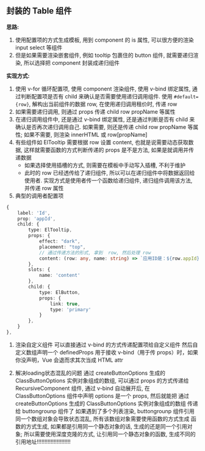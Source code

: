 ## 封装的 Table 组件

**思路:**
1. 使用配置项的方式生成模板, 用到 component 的 is 属性, 可以很方便的渲染 input select 等组件
2. 但是如果需要渲染嵌套组件, 例如 tooltip 包裹住的 button 组件, 就需要递归渲染, 所以选择把 component 封装成递归组件

**实现方式:**
1. 使用 v-for 循环配置项, 使用 component 渲染组件, 使用 v-bind 绑定属性, 通过判断配置项是否有 child 来确认是否需要使用递归调用组件. 使用 `#default={row}`, 解构出当前组件的数据 row, 在使用递归调用租价时, 传递 row
2. 如果需要递归调用, 则通过 props 传递 child row propName 等属性
3. 在递归调用组件中, 还是通过 v-bind 绑定属性, 还是通过判断是否有 child 来确认是否再次递归调用自己. 如果需要, 则还是传递 child row propName 等属性; 如果不需要, 则渲染 innerHTML 或 row[propName]
4. 有些组件如 ElTooltip 需要根据 row 设置 content, 也就是说需要动态获取数据, 这样就需要函数的方式判断传递的 props 是不是方法, 如果是就调用并传递数据
    - 如果选择使用插槽的方式, 则需要在模板中手动写入插槽, 不利于维护
    - 此时的 row 已经透传给了递归组件, 所以可以在递归组件中将数据返回给使用者. 实现方式是使用者传一个函数给递归组件, 递归组件调用该方法, 并传递 row 属性
5. 典型的调用者配置项
```ts
{
    label: 'Id',
    prop: 'appId',
    child: {
        type: ElTooltip,
        props: {
            effect: "dark",
            placement: "top",
            // 通过传递方法的形式, 拿到  row, 然后处理 row
            content: (row: any, name: string) => `应用ID是：${row.appId}, name 是: ${name}`,
        },
        slots: {
            name: 'content'
        },
        child: {
            type: ElButton,
            props: {
                link: true,
                type: 'primary'
            }
        },
    }
},
```

1. 渲染自定义组件
可以直接通过 v-bind 的方式传递配置项给自定义组件
然后自定义数组声明一个 definedProps 用于接收
v-bind（用于传 props）时，如果你没声明，Vue 会退而求其次当成 HTML attr



1. 解决loading状态混乱的问题
通过 createButtonOptions 生成的 ClassButtonOptions 实例对象组成的数组, 可以通过 props 的方式传递给 RecursiveComponent 组件, 通过 v-bind 自动展开后, 在 ClassButtonOptions 组件中声明 options 是一个 props, 然后就能把 通过 createButtonOptions 生成的 ClassButtonOptions 实例对象组成的数组 传递给 buttongrounp 组件了
如果遇到了多个列表渲染, buttongrounp 组件引用同一个数组对象会导致状态混乱, 所有该数组对象需要使用函数的方式生成
函数的方式生成, 如果都是引用同一个静态对象的话, 生成的还是同一个引用对象; 所以需要使用深度克隆的方式, 让引用同一个静态对象的函数, 生成不同的引用地址!!!!!!!!!!!!!!!!!!!!!!

